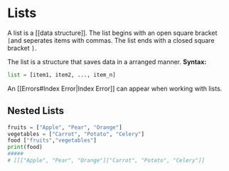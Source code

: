 # Lists
A list is a [[data structure]].
The list begins with an open square bracket `[`and seperates items with commas. The list ends with a closed square bracket `]`.

The list is a structure that saves data in a arranged manner.
**Syntax:**
``` python
list = [item1, item2, ..., item_n]
```

An [[Errors#Index Error|Index Error]] can appear when working with lists.

## Nested Lists
``` python
fruits = ["Apple", "Pear", "Orange"]
vegetables = ["Carrot", "Potato", "Celery"]
food ["fruits","vegetables"]
print(food)
#####
# [[["Apple", "Pear", "Orange"]["Carrot", "Potato", "Celery"]]



```
